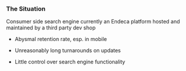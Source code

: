 ### The Situation

Consumer side search engine currently an Endeca platform hosted and maintained by a third party dev shop


- Abysmal retention rate, esp. in mobile


- Unreasonably long turnarounds on updates


- Little control over search engine functionality
